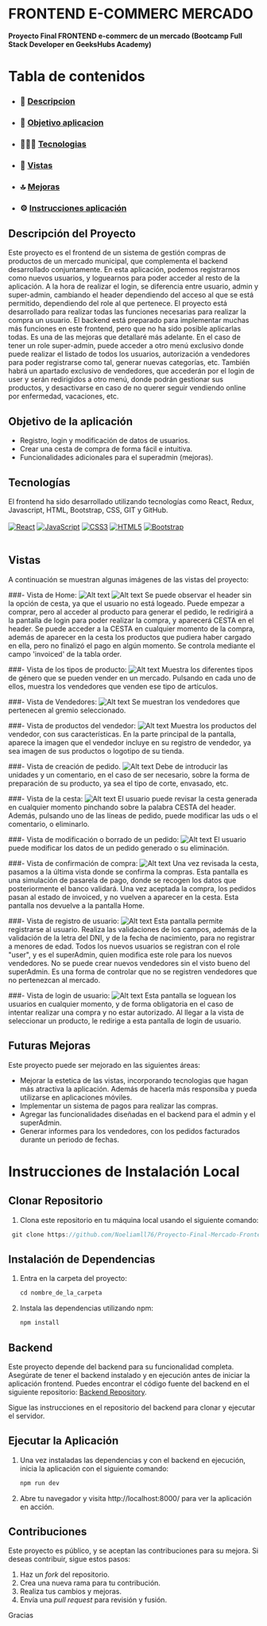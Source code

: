 

<h1>  FRONTEND E-COMMERC MERCADO  </h1>

**Proyecto Final FRONTEND e-commerc de un mercado  (Bootcamp Full Stack Developer en GeeksHubs Academy)**



# Tabla de contenidos

- ### 🚀 [Descripcion](#descripción-del-proyecto)
- ### 🎯 [Objetivo aplicacion](#objetivo-de-la-aplicación)
- ### 👩🏽‍💻 [Tecnologias](#tecnologías)
- ### 👀 [Vistas](#vistas)
- ### 🔝 [Mejoras](#futuras-mejoras)
- ### ⚙️ [Instrucciones aplicación](#instrucciones-de-instalación-local)






## Descripción del Proyecto

Este proyecto es el frontend de un sistema de gestión compras de productos de un mercado municipal, que complementa el backend desarrollado conjuntamente.
 En esta aplicación, podemos registrarnos como nuevos usuarios, y loguearnos para poder acceder al resto de la aplicación.
 A la hora de realizar el login, se diferencia entre usuario, admin y super-admin, cambiando el header dependiendo del acceso al que se está permitido, dependiendo del role al que pertenece.
 El proyecto está desarrollado para realizar todas las funciones necesarias para realizar la compra un usuario. El backend está preparado para implementar muchas más funciones en este frontend, pero que no ha sido posible aplicarlas todas. Es una de las mejoras que detallaré más adelante.
 En el caso de tener un role super-admin, puede acceder a otro menú exclusivo donde puede realizar el listado de todos los usuarios, autorización a vendedores para poder registrarse como tal, generar nuevas categorías, etc.
 También habrá un apartado exclusivo de vendedores, que accederán por el login de user y serán redirigidos a otro menú, donde podrán gestionar sus productos, y desactivarse en caso de no querer seguir vendiendo online por enfermedad, vacaciones, etc.


## Objetivo de la aplicación

- Registro, login y modificación de datos de usuarios.
- Crear una cesta de compra de forma fácil e intuitiva.
- Funcionalidades adicionales para el superadmin (mejoras).


## Tecnologías

El frontend ha sido desarrollado utilizando tecnologías como React, Redux,  Javascript, HTML, Bootstrap, CSS, GIT y GitHub.
</br>
</br>
[![React](https://img.shields.io/badge/React-61DAFB?style=for-the-badge&logo=react&logoColor=white&labelColor=101010)]()
[![JavaScript](https://img.shields.io/badge/JavaScript-F7DF1E?style=for-the-badge&logo=javascript&logoColor=white&labelColor=101010)]()
[![CSS3](https://img.shields.io/badge/CSS3-1572B6?style=for-the-badge&logo=css3&logoColor=white&labelColor=101010)]()
[![HTML5](https://img.shields.io/badge/HTML5-E34F26?style=for-the-badge&logo=html5&logoColor=white&labelColor=101010)]()
[![Bootstrap](https://img.shields.io/badge/Bootstrap-7952B3?style=for-the-badge&logo=bootstrap&logoColor=white&labelColor=101010)]()
</br>
</br>

## Vistas

A continuación se muestran algunas imágenes de las vistas del proyecto:

###- Vista de Home:
![Alt text](./public/image/front-inicio-1.png)
![Alt text](./public/image/front-inicio-2.png)
Se puede observar el header sin la opción de cesta, ya que el usuario no está logeado. Puede empezar a comprar, pero al acceder al producto para generar el pedido, le redirigirá a la pantalla de login para poder realizar la compra, y aparecerá CESTA en el header.
Se puede acceder a la CESTA en cualquier momento de la compra, además de aparecer en la cesta los productos que pudiera haber cargado en ella, pero no finalizó el pago en algún momento.
Se controla mediante el campo 'invoiced' de la tabla order.


###- Vista de los tipos de producto:
![Alt text](./public/image/comprar-guild.png)
Muestra los diferentes tipos de género que se pueden vender en un mercado.
Pulsando en cada uno de ellos, muestra los vendedores que venden ese tipo de artículos.


###- Vista de Vendedores:
![Alt text](./public/image/menu-vendedores-gremio.png)
Se muestran los vendedores que pertenecen al gremio seleccionado.

###- Vista de productos del vendedor:
![Alt text](./public/image/productos-vendedor.png)
Muestra los productos del vendedor, con sus características. En la parte principal de la pantalla, aparece la imagen que el vendedor incluye en su registro de vendedor, ya sea imagen de sus productos o logotipo de su tienda.


###- Vista de creación de pedido. 
![Alt text](./public/image/crear-order.png)
Debe de introducir las unidades y un comentario, en el caso de ser necesario, sobre la forma de preparación de su producto, ya sea el tipo de corte, envasado, etc.

###- Vista de la cesta:
![Alt text](./public/image/vista-cesta.png)
El usuario puede revisar la cesta generada en cualquier momento pinchando sobre la palabra CESTA del header.
Además, pulsando uno de las líneas de pedido, puede modificar las uds o el comentario, o eliminarlo.

###- Vista de modificación o borrado de un pedido:
![Alt text](./public/image/modificar-borrar-pedido.png)
El usuario puede modificar los datos de un pedido generado o su eliminación.

###- Vista de confirmación de compra:
![Alt text](./public/image/confirm-basket.png)
Una vez revisada la cesta, pasamos a la última vista donde se confirma la compras.
Esta pantalla es una simulación de pasarela de pago, donde se recogen los datos que posteriormente el banco validará. 
Una vez aceptada la compra, los pedidos pasan al estado de invoiced, y no vuelven a aparecer en la cesta.
Esta pantalla nos devuelve a la pantalla Home.

###- Vista de registro de usuario:
![Alt text](./public/image/user-register.png)
Esta pantalla permite registrarse al usuario.
Realiza las validaciones de los campos, además de la validación de la letra del DNI, y de la fecha de nacimiento, para no registrar a menores de edad.
Todos los nuevos usuarios se registran con el role "user", y es el superAdmin, quien modifica este role para los nuevos vendedores.
No se puede crear nuevos vendedores sin el visto bueno del superAdmin. Es una forma de controlar que no se registren vendedores que no pertenezcan al mercado.

###- Vista de login de usuario:
![Alt text](./public/image/user-login.png)
Esta pantalla se loguean los usuarios en cualquier momento, y de forma obligatoria en el caso de intentar realizar una compra y no estar autorizado.
Al llegar a la vista de seleccionar un producto, le redirige a esta pantalla de login de usuario.



## Futuras Mejoras

Este proyecto puede ser mejorado en las siguientes áreas:

- Mejorar la estetica de las vistas, incorporando tecnologias que hagan más atractiva la aplicación. Además de hacerla más responsiba y pueda utilizarse en aplicaciones móviles.
- Implementar un sistema de pagos para realizar las compras.
- Agregar las funcionalidades diseñadas en el backend para el admin y el superAdmin.
- Generar informes para los vendedores, con los pedidos facturados durante un periodo de fechas.


# Instrucciones de Instalación Local

## Clonar Repositorio

1. Clona este repositorio en tu máquina local usando el siguiente comando:

```jsx
 git clone https://github.com/Noeliamll76/Proyecto-Final-Mercado-Frontend

```

## Instalación de Dependencias

1. Entra en la carpeta del proyecto:
    
    ```jsx
    cd nombre_de_la_carpeta
    
    ```
    
2. Instala las dependencias utilizando npm:
    
    ```bash
    npm install
    
    ```


## Backend

Este proyecto depende del backend para su funcionalidad completa. Asegúrate de tener el backend instalado y en ejecución antes de iniciar la aplicación frontend. Puedes encontrar el código fuente del backend en el siguiente repositorio: [Backend Repository](https://github.com/Noeliamll76/Proyecto-Final-Mercado-backend).

Sigue las instrucciones en el repositorio del backend para clonar y ejecutar el servidor.

## Ejecutar la Aplicación

1. Una vez instaladas las dependencias y con el backend en ejecución, inicia la aplicación con el siguiente comando:
    
    ```bash
    npm run dev
    ```
    
2. Abre tu navegador y visita http://localhost:8000/ para ver la aplicación en acción.

## Contribuciones

Este proyecto es público, y se aceptan las contribuciones para su mejora. Si deseas contribuir, sigue estos pasos:

1. Haz un *fork* del repositorio.
2. Crea una nueva rama para tu contribución.
3. Realiza tus cambios y mejoras.
4. Envía una *pull request* para revisión y fusión.

Gracias
